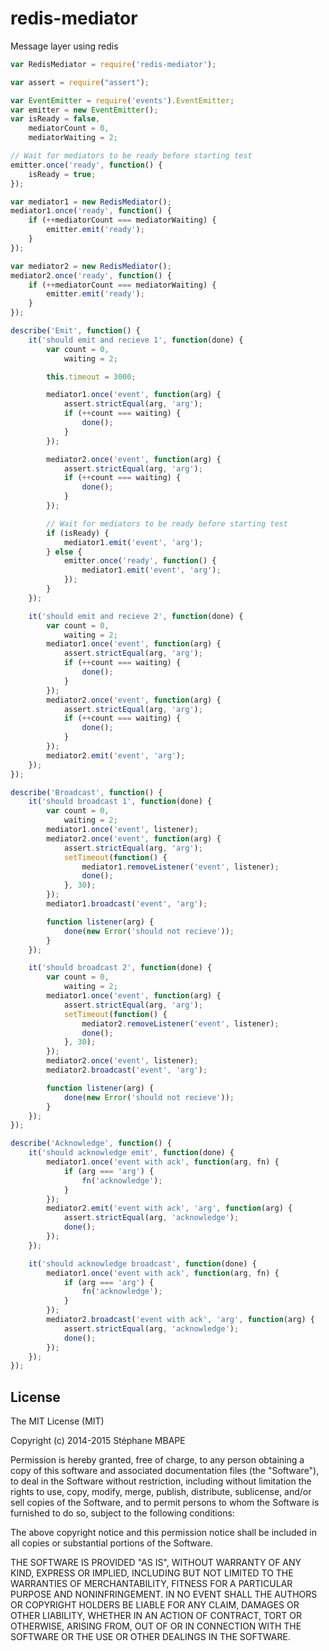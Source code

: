 redis-mediator
=======

Message layer using redis

```javascript
var RedisMediator = require('redis-mediator');

var assert = require("assert");

var EventEmitter = require('events').EventEmitter;
var emitter = new EventEmitter();
var isReady = false,
    mediatorCount = 0,
    mediatorWaiting = 2;

// Wait for mediators to be ready before starting test
emitter.once('ready', function() {
    isReady = true;
});

var mediator1 = new RedisMediator();
mediator1.once('ready', function() {
    if (++mediatorCount === mediatorWaiting) {
        emitter.emit('ready');
    }
});

var mediator2 = new RedisMediator();
mediator2.once('ready', function() {
    if (++mediatorCount === mediatorWaiting) {
        emitter.emit('ready');
    }
});

describe('Emit', function() {
    it('should emit and recieve 1', function(done) {
        var count = 0,
            waiting = 2;

        this.timeout = 3000;

        mediator1.once('event', function(arg) {
            assert.strictEqual(arg, 'arg');
            if (++count === waiting) {
                done();
            }
        });

        mediator2.once('event', function(arg) {
            assert.strictEqual(arg, 'arg');
            if (++count === waiting) {
                done();
            }
        });

        // Wait for mediators to be ready before starting test
        if (isReady) {
            mediator1.emit('event', 'arg');
        } else {
            emitter.once('ready', function() {
                mediator1.emit('event', 'arg');
            });
        }
    });

    it('should emit and recieve 2', function(done) {
        var count = 0,
            waiting = 2;
        mediator1.once('event', function(arg) {
            assert.strictEqual(arg, 'arg');
            if (++count === waiting) {
                done();
            }
        });
        mediator2.once('event', function(arg) {
            assert.strictEqual(arg, 'arg');
            if (++count === waiting) {
                done();
            }
        });
        mediator2.emit('event', 'arg');
    });
});

describe('Broadcast', function() {
    it('should broadcast 1', function(done) {
        var count = 0,
            waiting = 2;
        mediator1.once('event', listener);
        mediator2.once('event', function(arg) {
            assert.strictEqual(arg, 'arg');
            setTimeout(function() {
                mediator1.removeListener('event', listener);
                done();
            }, 30);
        });
        mediator1.broadcast('event', 'arg');

        function listener(arg) {
            done(new Error('should not recieve'));
        }
    });

    it('should broadcast 2', function(done) {
        var count = 0,
            waiting = 2;
        mediator1.once('event', function(arg) {
            assert.strictEqual(arg, 'arg');
            setTimeout(function() {
                mediator2.removeListener('event', listener);
                done();
            }, 30);
        });
        mediator2.once('event', listener);
        mediator2.broadcast('event', 'arg');

        function listener(arg) {
            done(new Error('should not recieve'));
        }
    });
});

describe('Acknowledge', function() {
    it('should acknowledge emit', function(done) {
        mediator1.once('event with ack', function(arg, fn) {
            if (arg === 'arg') {
                fn('acknowledge');
            }
        });
        mediator2.emit('event with ack', 'arg', function(arg) {
            assert.strictEqual(arg, 'acknowledge');
            done();
        });
    });

    it('should acknowledge broadcast', function(done) {
        mediator1.once('event with ack', function(arg, fn) {
            if (arg === 'arg') {
                fn('acknowledge');
            }
        });
        mediator2.broadcast('event with ack', 'arg', function(arg) {
            assert.strictEqual(arg, 'acknowledge');
            done();
        });
    });
});
```

License
-------
The MIT License (MIT)

Copyright (c) 2014-2015 Stéphane MBAPE

Permission is hereby granted, free of charge, to any person obtaining a copy
of this software and associated documentation files (the "Software"), to deal
in the Software without restriction, including without limitation the rights
to use, copy, modify, merge, publish, distribute, sublicense, and/or sell
copies of the Software, and to permit persons to whom the Software is
furnished to do so, subject to the following conditions:

The above copyright notice and this permission notice shall be included in all
copies or substantial portions of the Software.

THE SOFTWARE IS PROVIDED "AS IS", WITHOUT WARRANTY OF ANY KIND, EXPRESS OR
IMPLIED, INCLUDING BUT NOT LIMITED TO THE WARRANTIES OF MERCHANTABILITY,
FITNESS FOR A PARTICULAR PURPOSE AND NONINFRINGEMENT. IN NO EVENT SHALL THE
AUTHORS OR COPYRIGHT HOLDERS BE LIABLE FOR ANY CLAIM, DAMAGES OR OTHER
LIABILITY, WHETHER IN AN ACTION OF CONTRACT, TORT OR OTHERWISE, ARISING FROM,
OUT OF OR IN CONNECTION WITH THE SOFTWARE OR THE USE OR OTHER DEALINGS IN THE
SOFTWARE.
